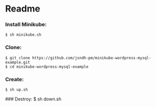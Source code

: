 
# Readme


### Install Minikube:

    $ sh minikube.sh

### Clone:

    $ git clone https://github.com/jsndh-pm/minikube-wordpress-mysql-example.git
    $ cd minikube-wordpress-mysql-example

### Create: 
    $ sh up.sh
    
### Destroy: 
    $ sh down.sh
    
 